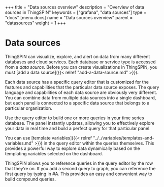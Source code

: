 +++
title = "Data sources overview"
description = "Overview of data sources in ThingSPIN"
keywords = ["grafana", "data sources"]
type = "docs"
[menu.docs]
name = "Data sources overview"
parent = "datasources"
weight = 1
+++

# Data sources

ThingSPIN can visualize, explore, and alert on data from many different databases and cloud services. Each database or service type is accessed from a *data source*. Before you can create visualizations in ThingSPIN, you must [add a data source]({{< relref "add-a-data-source.md" >}}).

Each data source has a specific query editor that is customized for the features and capabilities that the particular data source exposes. The query language and capabilities of each data source are obviously very different. You can combine data from multiple data sources into a single dashboard, but each panel is connected to a specific data source that belongs to a particular organization.

Use the query editor to build one or more queries in your time series database. The panel instantly updates, allowing you to effectively explore your data in real time and build a perfect query for that particular panel.

You can use [template variables]({{< relref "../../variables/templates-and-variables.md" >}}) in the query editor within the queries themselves. This provides a powerful way to explore data dynamically based on the templating variables selected on the dashboard.

ThingSPIN allows you to reference queries in the query editor by the row that they’re on. If you add a second query to graph, you can reference the first query by typing in #A. This provides an easy and convenient way to build compound queries.